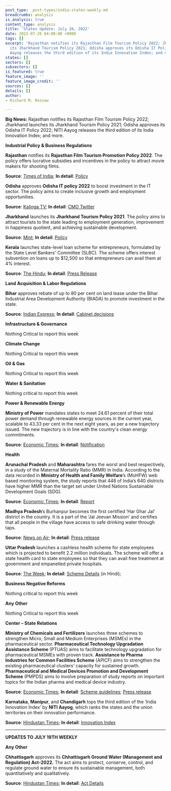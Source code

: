 ```yaml
---
post_type: _post-types/india-states-weekly.md
breadcrumbs: analysis
is_analysis: true
content_type: analysis
title: 'States Update: July 26, 2022'
date: 2022-07-26 04:00:00 +0000
tags: []
excerpt: 'Rajasthan notifies its Rajasthan Film Tourism Policy 2022; Jharkhand launches
  its Jharkhand Tourism Policy 2021; Odisha approves its Odisha IT Policy 2022; NITI
  Aayog releases the third edition of its India Innovation Index; and more. '
states: []
sectors: []
subsectors: []
is_featured: true
feature_image: ''
feature_image_credit: ''
sources: []
details: []
author:
- Richard M. Rossow

---
```

**Big News:** Rajasthan notifies its Rajasthan Film Tourism Policy 2022; Jharkhand launches its Jharkhand Tourism Policy 2021; Odisha approves its Odisha IT Policy 2022; NITI Aayog releases the third edition of its India Innovation Index; and more.

**Industrial Policy & Business Regulations**

**Rajasthan** notifies its **Rajasthan Film Tourism Promotion Policy 2022**. The policy offers lucrative subsidies and incentives in the policy to attract movie makers for shooting films.

**Source**: [Times of India](https://timesofindia.indiatimes.com/city/jaipur/state-govt-unveils-film-tourism-policy/articleshow/93065023.cms); **In detail**: [Policy](https://ffo.gov.in/uploads/film_policy_file/8cf36b6dbf334ca857c69774758f820f.pdf)

**Odisha** approves **Odisha IT policy 2022** to boost investment in the IT sector. The policy aims to create inclusive growth and employment opportunities.

**Source**: [Kalinga TV](https://kalingatv.com/state/odisha-cabinet-approves-17-proposals-including-it-policy-2022/); **In detail**: [CMO Twitter](https://twitter.com/CMO_Odisha/status/1549333354184867841)

**Jharkhand** launches its **Jharkhand Tourism Policy 2021**. The policy aims to attract tourists to the state leading to employment generation, improvement in happiness quotient, and achieving sustainable development.

**Source**: [Mint](https://www.livemint.com/news/india/chief-minister-hemant-soren-launches-jharkhand-tourism-policy-2021-11658589798152.html); **In detail**: [Policy](https://tourism.jharkhand.gov.in/cms/Application/uploadDocuments/download/Document20220726_124458.pdf)

**Kerala** launches state-level loan scheme for entrepreneurs, formulated by the State Level Bankers' Committee (SLBC). The scheme offers interest subvention on loans up to $12,500 so that entrepreneurs can avail them at 4% interest.

**Source**: [The Hindu](https://www.thehindu.com/news/national/kerala/state-level-loan-scheme-for-entrepreneurs-launched/article65671523.ece); **In detail**: [Press Release](https://kerala.gov.in/articledetail/MzU3NzQ2NDg4LjQ0/0)

**Land Acquisition & Labor Regulations**

**Bihar** approves rebate of up to 80 per cent on land lease under the Bihar Industrial Area Development Authority (BIADA) to promote investment in the state.

**Source**: [Indian Express](https://indianexpress.com/article/cities/patna/bihar-cabinet-lease-exemption-government-land-8040336/); **In detail**: [Cabinet decisions](https://state.bihar.gov.in/main/cache/1/22-Jul-22/SHOW_DOCS/492.pdf)

**Infrastructure & Governance**

Nothing Critical to report this week

**Climate Change**

Nothing Critical to report this week

**Oil & Gas**

Nothing Critical to report this week

**Water & Sanitation**

Nothing critical to report this week

**Power & Renewable Energy**

**Ministry of Power** mandates states to meet 24.61 percent of their total power demand through renewable energy sources in the current year, scalable to 43.33 per cent in the next eight years, as per a new trajectory issued. The new trajectory is in line with the country's clean energy commitments.

**Source**: [Economic Times](https://energy.economictimes.indiatimes.com/news/renewable/states-get-a-new-green-power-mandate/93064438); **In detail**: [Notification](https://powermin.gov.in/sites/default/files/webform/notices/Renewable_Purchase_Obligation_and_Energy_Storage_Obligation_Trajectory_till_2029_30.pdf)

**Health**

**Arunachal Pradesh** and **Maharashtra** fares the worst and best respectively, in a study of the Maternal Mortality Ratio (MMR) in India. According to the data recorded in **Ministry of Health and Family Welfare**’s (MoHFW) web based monitoring system, the study reports that 448 of India’s 640 districts have higher MMR than the target set under United Nations Sustainable Development Goals (SDG).

**Source**: [Economic Times](https://economictimes.indiatimes.com/news/india/maternal-mortality-above-un-target-in-70-pc-of-indias-districts-study/articleshow/93006222.cms); **In detail**: [Report](https://journals.plos.org/globalpublichealth/article?id=10.1371/journal.pgph.0000441)

**Madhya Pradesh**’s Burhanpur becomes the first certified ‘Har Ghar Jal’ district in the country. It is a part of the ‘Jal Jeevan Mission’ and certifies that all people in the village have access to safe drinking water through taps.

**Source**: [News on Air](https://newsonair.com/2022/07/23/madhya-pradeshs-burhanpur-becomes-first-certified-har-ghar-jal-district-in-country/); **In detail**: [Press release](https://pib.gov.in/PressReleasePage.aspx?PRID=1844035)

**Uttar Pradesh** launches a cashless health scheme for state employees which is projected to benefit 2.2 million individuals. The scheme will offer a state health card to state employees so that they can avail free treatment at government and empanelled private hospitals.

**Source**: [The Week](https://www.theweek.in/news/india/2022/07/21/in-a-first-up-government-offers-cashless-health-benefits-to-employees.html); **In detail**: [Scheme Details](https://sects.up.gov.in/public/PDF/SECTS%20GO.pdf) (in Hindi);

**Business Negative Reforms**

Nothing critical to report this week

**Any Other**

Nothing Critical to report this week

**Center – State Relations**

**Ministry of Chemicals and Fertilizers** launches three schemes to strengthen Micro, Small and Medium Enterprises (MSMEs) in the pharmaceutical sector. **Pharmaceutical Technology Upgradation Assistance Scheme** (PTUAS) aims to facilitate technology upgradation for pharmaceutical MSMEs with proven track. **Assistance to Pharma Industries for Common Facilities Scheme** (APICF) aims to strengthen the existing pharmaceutical clusters’ capacity for sustained growth. **Pharmaceutical and Medical Devices Promotion and Development Scheme** (PMPDS) aims to involve preparation of study reports on important topics for the Indian pharma and medical device industry.

**Source**: [Economic Times](https://economictimes.indiatimes.com/small-biz/sme-sector/govt-launches-three-schemes-for-pharma-sector-msmes/articleshow/93029497.cms); **In detail**: [Scheme guidelines](https://pharmaceuticals.gov.in/sites/default/files/Approved%20Guidelines%20of%20scheme%20Strengthening%20of%20Pharmaceutical%20Industries%20%28SPI%29%2011032022.pdf); [Press release](https://pib.gov.in/PressReleasePage.aspx?PRID=1843560)

**Karnataka**, **Manipur**, and **Chandigarh** tops the third edition of the ‘India Innovation Index’ by **NITI Aayog**, which ranks the states and the union territories on their innovation performance.

**Source**: [Hindustan Times](https://www.hindustantimes.com/india-news/karnataka-manipur-and-chandigarh-tops-india-innovation-index-2021-here-s-list-101658387529512.html); **In detail**: [Innovation Index](https://www.niti.gov.in/sites/default/files/2022-07/India-Innovation-Index-2021-Web-Version_21_7_22.pdf)

***

**UPDATES TO JULY 19TH WEEKLY**

**Any Other**

**Chhattisgarh** approves its **Chhattisgarh Ground Water (Management and Regulation) Act-2022.** The act aims to protect, conserve, control, and regulate ground water to ensure its sustainable management, both quantitatively and qualitatively.

**Source**: [Hindustan Times](https://www.hindustantimes.com/india-news/chhattisgarh-govt-increases-additional-excise-duty-on-liquor-101657810736796.html); **In detail**: [Act Details](http://www.cgwrd.in/cg-ground-water-management-a-regulation-act-2022.html)